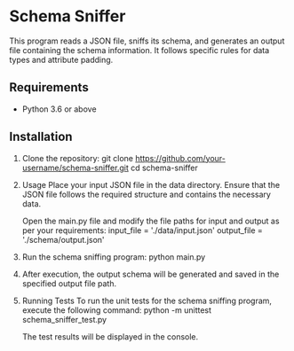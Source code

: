 # Schema Sniffer

This program reads a JSON file, sniffs its schema, and generates an output file containing the schema information. It follows specific rules for data types and attribute padding.

## Requirements

- Python 3.6 or above

## Installation

1. Clone the repository:
   git clone https://github.com/your-username/schema-sniffer.git
   cd schema-sniffer

2. Usage
   Place your input JSON file in the data directory. Ensure that the JSON file follows the required structure and contains the necessary data.
   
   Open the main.py file and modify the file paths for input and output as per your requirements:
   input_file = './data/input.json'
   output_file = './schema/output.json'

3. Run the schema sniffing program:
   python main.py

4. After execution, the output schema will be generated and saved in the specified output file path.

5. Running Tests
   To run the unit tests for the schema sniffing program, execute the following command:
   python -m unittest schema_sniffer_test.py
   
   The test results will be displayed in the console.
